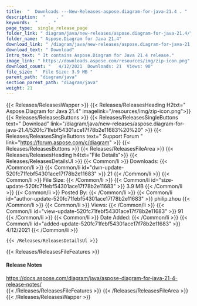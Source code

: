 ```yaml
---
title:  "  Downloads ---New-Releases-aspose.diagram-for-java-21.4 . " 
description:  "    . " 
keywords:  "    . " 
page_type:  single_release_page
folder_link: " diagram/java/new-releases/aspose.diagram-for-java-21.4/"
folder_name: " Aspose.Diagram for Java 21.4"
download_link: " /diagram/java/new-releases/aspose.diagram-for-java-21.4/520fc71febf54301ace17f78b2e11683"
download_text: " Download"
Intro_text: " It contains Aspose.Diagram for Java 21.4 release."
image_link: " https://downloads.aspose.com/resources/img/zip-icon.png"
download_count: "   4/12/2021  Downloads: 21  Views: 90"
file_size: "  File Size: 3.9 MB "
parent_path: "diagram/java"
section_parent_path: "diagram/java"
weight: 21 
---
```


{{< Releases/ReleasesWapper >}}
  {{< Releases/ReleasesHeading H2txt=" Aspose.Diagram for Java 21.4" imagelink="/resources/img/zip-icon.png">}}
  {{< Releases/ReleasesButtons >}}
    {{< Releases/ReleasesSingleButtons text=" Download" link="/diagram/java/new-releases/aspose.diagram-for-java-21.4/520fc71febf54301ace17f78b2e11683%20%20" >}}
    {{< Releases/ReleasesSingleButtons text=" Support Forum " link="https://forum.aspose.com/c/diagram" >}}
  {{< Releases/ReleasesButtons >}}
  {{< Releases/ReleasesFileArea >}}
    {{< Releases/ReleasesHeading h4txt="File Details">}}
    {{< Releases/ReleasesDetailsUl >}}
            {{< Common/li  >}} Downloads: {{< /Common/li >}} 
      {{< Common/li id="dwn-update-520fc71febf54301ace17f78b2e11683" >}} 21 {{< /Common/li >}} 
      {{< Common/li  >}} File Size: {{< /Common/li >}} 
      {{< Common/li id="size-update-520fc71febf54301ace17f78b2e11683" >}} 3.9 MB {{< /Common/li >}} 
      {{< Common/li  >}} Posted By: {{< /Common/li >}} 
      {{< Common/li id="author-update-520fc71febf54301ace17f78b2e11683" >}} philip.zhou {{< /Common/li >}} 
      {{< Common/li  >}} Views: {{< /Common/li >}} 
      {{< Common/li id="view-update-520fc71febf54301ace17f78b2e11683" >}} 91 {{< /Common/li >}} 
      {{< Common/li  >}} Date Added: {{< /Common/li >}} 
      {{< Common/li id="added-update-520fc71febf54301ace17f78b2e11683" >}} 4/12/2021 {{< /Common/li >}} 

    {{< /Releases/ReleasesDetailsUl >}}

  {{< Releases/ReleasesFileFeatures >}}
      <h4>Release Notes</h4><div><a href="https://docs.aspose.com/diagram/java/aspose-diagram-for-java-21-4-release-notes/">https://docs.aspose.com/diagram/java/aspose-diagram-for-java-21-4-release-notes/</a></div>
  {{< /Releases/ReleasesFileFeatures >}}
 {{< /Releases/ReleasesFileArea >}}
{{< /Releases/ReleasesWapper >}}



